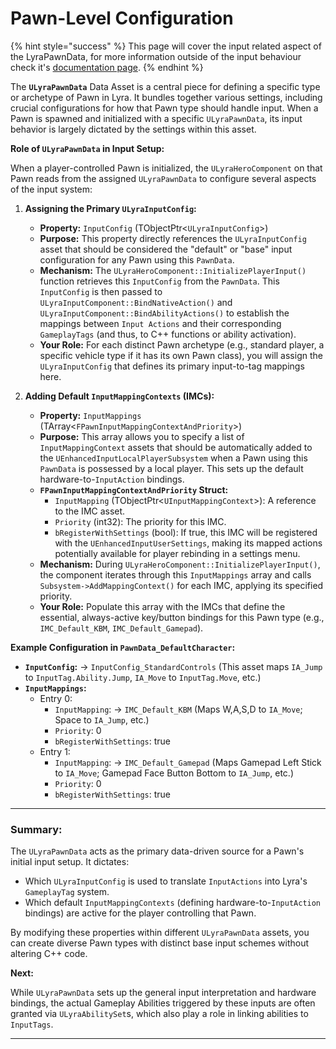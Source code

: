 # Pawn-Level Configuration

{% hint style="success" %}
This page will cover the input related aspect of the LyraPawnData, for more information outside of the input behaviour check it's [documentation page](../../gameframework-and-experience/experience-primary-assets/lyrapawndata.md).
{% endhint %}

The **`ULyraPawnData`** Data Asset is a central piece for defining a specific type or archetype of Pawn in Lyra. It bundles together various settings, including crucial configurations for how that Pawn type should handle input. When a Pawn is spawned and initialized with a specific `ULyraPawnData`, its input behavior is largely dictated by the settings within this asset.

**Role of `ULyraPawnData` in Input Setup:**

When a player-controlled Pawn is initialized, the `ULyraHeroComponent` on that Pawn reads from the assigned `ULyraPawnData` to configure several aspects of the input system:

1.  **Assigning the Primary `ULyraInputConfig`:**

    * **Property:** `InputConfig` (TObjectPtr<`ULyraInputConfig`>)
    * **Purpose:** This property directly references the `ULyraInputConfig` asset that should be considered the "default" or "base" input configuration for any Pawn using this `PawnData`.
    * **Mechanism:** The `ULyraHeroComponent::InitializePlayerInput()` function retrieves this `InputConfig` from the `PawnData`. This `InputConfig` is then passed to `ULyraInputComponent::BindNativeAction()` and `ULyraInputComponent::BindAbilityActions()` to establish the mappings between `Input Actions` and their corresponding `GameplayTags` (and thus, to C++ functions or ability activation).
    * **Your Role:** For each distinct Pawn archetype (e.g., standard player, a specific vehicle type if it has its own Pawn class), you will assign the `ULyraInputConfig` that defines its primary input-to-tag mappings here.


2. **Adding Default `InputMappingContexts` (IMCs):**
   * **Property:** `InputMappings` (TArray<`FPawnInputMappingContextAndPriority`>)
   * **Purpose:** This array allows you to specify a list of `InputMappingContext` assets that should be automatically added to the `UEnhancedInputLocalPlayerSubsystem` when a Pawn using this `PawnData` is possessed by a local player. This sets up the default hardware-to-`InputAction` bindings.
   * **`FPawnInputMappingContextAndPriority` Struct:**
     * `InputMapping` (TObjectPtr<`UInputMappingContext`>): A reference to the IMC asset.
     * `Priority` (int32): The priority for this IMC.
     * `bRegisterWithSettings` (bool): If true, this IMC will be registered with the `UEnhancedInputUserSettings`, making its mapped actions potentially available for player rebinding in a settings menu.
   * **Mechanism:** During `ULyraHeroComponent::InitializePlayerInput()`, the component iterates through this `InputMappings` array and calls `Subsystem->AddMappingContext()` for each IMC, applying its specified priority.
   * **Your Role:** Populate this array with the IMCs that define the essential, always-active key/button bindings for this Pawn type (e.g., `IMC_Default_KBM`, `IMC_Default_Gamepad`).

**Example Configuration in `PawnData_DefaultCharacter`:**

* **`InputConfig`:** -> `InputConfig_StandardControls` (This asset maps `IA_Jump` to `InputTag.Ability.Jump`, `IA_Move` to `InputTag.Move`, etc.)
* **`InputMappings`:**
  * Entry 0:
    * `InputMapping`: -> `IMC_Default_KBM` (Maps W,A,S,D to `IA_Move`; Space to `IA_Jump`, etc.)
    * `Priority`: 0
    * `bRegisterWithSettings`: true
  * Entry 1:
    * `InputMapping`: -> `IMC_Default_Gamepad` (Maps Gamepad Left Stick to `IA_Move`; Gamepad Face Button Bottom to `IA_Jump`, etc.)
    * `Priority`: 0
    * `bRegisterWithSettings`: true

***

### **Summary:**

The `ULyraPawnData` acts as the primary data-driven source for a Pawn's initial input setup. It dictates:

* Which `ULyraInputConfig` is used to translate `InputActions` into Lyra's `GameplayTag` system.
* Which default `InputMappingContexts` (defining hardware-to-`InputAction` bindings) are active for the player controlling that Pawn.

By modifying these properties within different `ULyraPawnData` assets, you can create diverse Pawn types with distinct base input schemes without altering C++ code.

**Next:**

While `ULyraPawnData` sets up the general input interpretation and hardware bindings, the actual Gameplay Abilities triggered by these inputs are often granted via `ULyraAbilitySet`s, which also play a role in linking abilities to `InputTags`.

***
